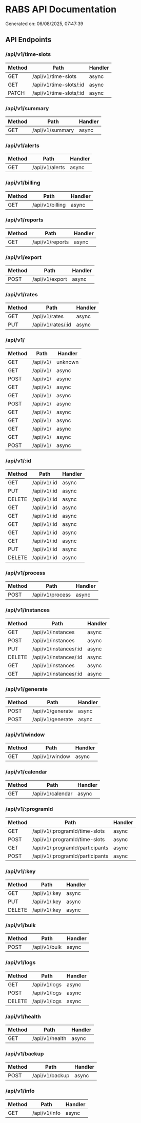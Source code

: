 # RABS API Documentation

Generated on: 06/08/2025, 07:47:39

## API Endpoints

### /api/v1/time-slots

| Method | Path | Handler |
|--------|------|--------|
| GET | /api/v1/time-slots | async |
| GET | /api/v1/time-slots/:id | async |
| PATCH | /api/v1/time-slots/:id | async |

### /api/v1/summary

| Method | Path | Handler |
|--------|------|--------|
| GET | /api/v1/summary | async |

### /api/v1/alerts

| Method | Path | Handler |
|--------|------|--------|
| GET | /api/v1/alerts | async |

### /api/v1/billing

| Method | Path | Handler |
|--------|------|--------|
| GET | /api/v1/billing | async |

### /api/v1/reports

| Method | Path | Handler |
|--------|------|--------|
| GET | /api/v1/reports | async |

### /api/v1/export

| Method | Path | Handler |
|--------|------|--------|
| POST | /api/v1/export | async |

### /api/v1/rates

| Method | Path | Handler |
|--------|------|--------|
| GET | /api/v1/rates | async |
| PUT | /api/v1/rates/:id | async |

### /api/v1/

| Method | Path | Handler |
|--------|------|--------|
| GET | /api/v1/ | unknown |
| GET | /api/v1/ | async |
| POST | /api/v1/ | async |
| GET | /api/v1/ | async |
| GET | /api/v1/ | async |
| POST | /api/v1/ | async |
| GET | /api/v1/ | async |
| GET | /api/v1/ | async |
| GET | /api/v1/ | async |
| GET | /api/v1/ | async |
| POST | /api/v1/ | async |

### /api/v1/:id

| Method | Path | Handler |
|--------|------|--------|
| GET | /api/v1/:id | async |
| PUT | /api/v1/:id | async |
| DELETE | /api/v1/:id | async |
| GET | /api/v1/:id | async |
| GET | /api/v1/:id | async |
| GET | /api/v1/:id | async |
| GET | /api/v1/:id | async |
| GET | /api/v1/:id | async |
| PUT | /api/v1/:id | async |
| DELETE | /api/v1/:id | async |

### /api/v1/process

| Method | Path | Handler |
|--------|------|--------|
| POST | /api/v1/process | async |

### /api/v1/instances

| Method | Path | Handler |
|--------|------|--------|
| GET | /api/v1/instances | async |
| POST | /api/v1/instances | async |
| PUT | /api/v1/instances/:id | async |
| DELETE | /api/v1/instances/:id | async |
| GET | /api/v1/instances | async |
| GET | /api/v1/instances/:id | async |

### /api/v1/generate

| Method | Path | Handler |
|--------|------|--------|
| POST | /api/v1/generate | async |
| POST | /api/v1/generate | async |

### /api/v1/window

| Method | Path | Handler |
|--------|------|--------|
| GET | /api/v1/window | async |

### /api/v1/calendar

| Method | Path | Handler |
|--------|------|--------|
| GET | /api/v1/calendar | async |

### /api/v1/:programId

| Method | Path | Handler |
|--------|------|--------|
| GET | /api/v1/:programId/time-slots | async |
| POST | /api/v1/:programId/time-slots | async |
| GET | /api/v1/:programId/participants | async |
| POST | /api/v1/:programId/participants | async |

### /api/v1/:key

| Method | Path | Handler |
|--------|------|--------|
| GET | /api/v1/:key | async |
| PUT | /api/v1/:key | async |
| DELETE | /api/v1/:key | async |

### /api/v1/bulk

| Method | Path | Handler |
|--------|------|--------|
| POST | /api/v1/bulk | async |

### /api/v1/logs

| Method | Path | Handler |
|--------|------|--------|
| GET | /api/v1/logs | async |
| POST | /api/v1/logs | async |
| DELETE | /api/v1/logs | async |

### /api/v1/health

| Method | Path | Handler |
|--------|------|--------|
| GET | /api/v1/health | async |

### /api/v1/backup

| Method | Path | Handler |
|--------|------|--------|
| POST | /api/v1/backup | async |

### /api/v1/info

| Method | Path | Handler |
|--------|------|--------|
| GET | /api/v1/info | async |

